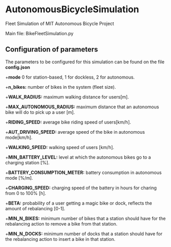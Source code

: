 # AutonomousBicycleSimulation
Fleet Simulation of MIT Autonomous Bicycle Project

Main file: BikeFleetSimulation.py


## Configuration of parameters

The parameters to be configured for this simulation can be found on the file **config.json**

+**mode** 0 for station-based, 1 for dockless, 2 for autonomous.


+**n_bikes:** number of bikes in the system (fleet size).


+**WALK_RADIUS:** maximum walking distance for users[m].

+**MAX_AUTONOMOUS_RADIUS:** maximum distance that an autonomous bike will do to pick up a user [m].


+**RIDING_SPEED:** average bike riding speed of users[km/h].

+**AUT_DRIVING_SPEED:** average speed of the bike in autonomous mode[km/h].

+**WALKING_SPEED:** walking speed of users [km/h].


+**MIN_BATTERY_LEVEL:** level at which the autonomous bikes go to a charging station [%].

+**BATTERY_CONSUMPTION_METER:** battery consumption in autonomous mode [%/m].

+**CHARGING_SPEED:** charging speed of the battery in hours for charing from 0 to 100% [h].


+**BETA:** probability of a user getting a magic bike or dock, reflects the amount of rebalancing [0-1].

+**MIN_N_BIKES:** minimum number of bikes that a station should have for the rebalancing action to remove a bike from that station.

+**MIN_N_DOCKS:** minimum number of docks that a station should have for the rebalancing action to insert a bike in that station.
 
